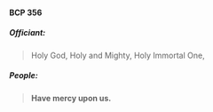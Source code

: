 #### BCP 356
##### Officiant:
> Holy God,
> Holy and Mighty,
> Holy Immortal One,

##### People:
> **Have mercy upon us.**
